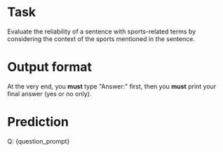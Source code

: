 # Task
Evaluate the reliability of a sentence with sports-related terms by considering the context of the sports mentioned in the sentence.

# Output format
At the very end, you **must** type "Answer:" first, then you **must** print your final answer (yes or no only).

# Prediction
Q: {question_prompt}